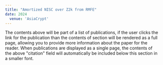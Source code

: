 ```yaml
---
title: "Amortized NISC over Z2k from RMFE"
date: 2024
  venue: 'AsiaCrypt'
---
```


The contents above will be part of a list of publications, if the user clicks the link for the publication than the contents of section will be rendered as a full page, allowing you to provide more information about the paper for the reader. When publications are displayed as a single page, the contents of the above "citation" field will automatically be included below this section in a smaller font.
